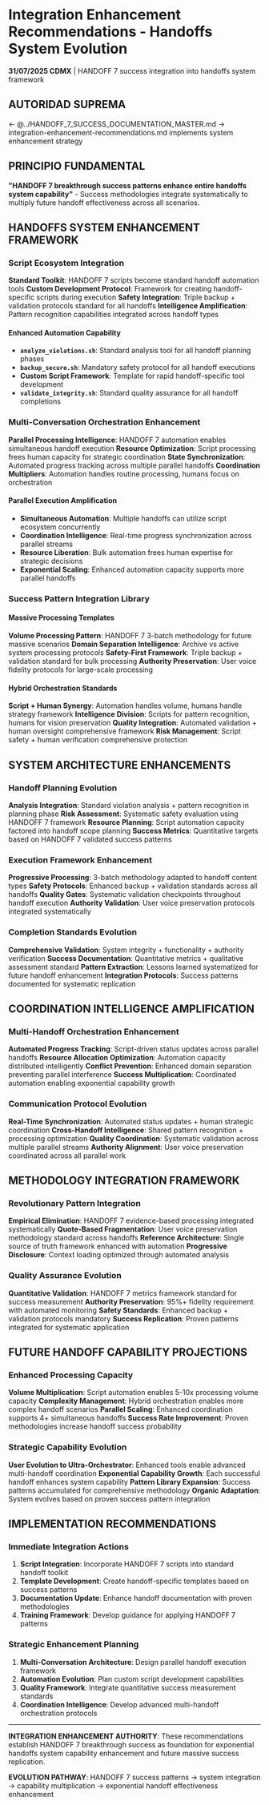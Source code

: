 # Integration Enhancement Recommendations - Handoffs System Evolution

**31/07/2025 CDMX** | HANDOFF 7 success integration into handoffs system framework

## AUTORIDAD SUPREMA
← @../HANDOFF_7_SUCCESS_DOCUMENTATION_MASTER.md → integration-enhancement-recommendations.md implements system enhancement strategy

## PRINCIPIO FUNDAMENTAL
**"HANDOFF 7 breakthrough success patterns enhance entire handoffs system capability"** - Success methodologies integrate systematically to multiply future handoff effectiveness across all scenarios.

## HANDOFFS SYSTEM ENHANCEMENT FRAMEWORK

### Script Ecosystem Integration
**Standard Toolkit**: HANDOFF 7 scripts become standard handoff automation tools
**Custom Development Protocol**: Framework for creating handoff-specific scripts during execution
**Safety Integration**: Triple backup + validation protocols standard for all handoffs
**Intelligence Amplification**: Pattern recognition capabilities integrated across handoff types

#### Enhanced Automation Capability
- **`analyze_violations.sh`**: Standard analysis tool for all handoff planning phases
- **`backup_secure.sh`**: Mandatory safety protocol for all handoff executions
- **Custom Script Framework**: Template for rapid handoff-specific tool development
- **`validate_integrity.sh`**: Standard quality assurance for all handoff completions

### Multi-Conversation Orchestration Enhancement
**Parallel Processing Intelligence**: HANDOFF 7 automation enables simultaneous handoff execution
**Resource Optimization**: Script processing frees human capacity for strategic coordination
**State Synchronization**: Automated progress tracking across multiple parallel handoffs
**Coordination Multipliers**: Automation handles routine processing, humans focus on orchestration

#### Parallel Execution Amplification
- **Simultaneous Automation**: Multiple handoffs can utilize script ecosystem concurrently
- **Coordination Intelligence**: Real-time progress synchronization across parallel streams
- **Resource Liberation**: Bulk automation frees human expertise for strategic decisions
- **Exponential Scaling**: Enhanced automation capacity supports more parallel handoffs

### Success Pattern Integration Library

#### Massive Processing Templates
**Volume Processing Pattern**: HANDOFF 7 3-batch methodology for future massive scenarios
**Domain Separation Intelligence**: Archive vs active system processing protocols
**Safety-First Framework**: Triple backup + validation standard for bulk processing
**Authority Preservation**: User voice fidelity protocols for large-scale processing

#### Hybrid Orchestration Standards
**Script + Human Synergy**: Automation handles volume, humans handle strategy framework
**Intelligence Division**: Scripts for pattern recognition, humans for vision preservation
**Quality Integration**: Automated validation + human oversight comprehensive framework
**Risk Management**: Script safety + human verification comprehensive protection

## SYSTEM ARCHITECTURE ENHANCEMENTS

### Handoff Planning Evolution
**Analysis Integration**: Standard violation analysis + pattern recognition in planning phase
**Risk Assessment**: Systematic safety evaluation using HANDOFF 7 framework
**Resource Planning**: Script automation capacity factored into handoff scope planning
**Success Metrics**: Quantitative targets based on HANDOFF 7 validated success patterns

### Execution Framework Enhancement
**Progressive Processing**: 3-batch methodology adapted to handoff content types
**Safety Protocols**: Enhanced backup + validation standards across all handoffs
**Quality Gates**: Systematic validation checkpoints throughout handoff execution
**Authority Validation**: User voice preservation protocols integrated systematically

### Completion Standards Evolution
**Comprehensive Validation**: System integrity + functionality + authority verification
**Success Documentation**: Quantitative metrics + qualitative assessment standard
**Pattern Extraction**: Lessons learned systematized for future handoff enhancement
**Integration Protocols**: Success patterns documented for systematic replication

## COORDINATION INTELLIGENCE AMPLIFICATION

### Multi-Handoff Orchestration Enhancement
**Automated Progress Tracking**: Script-driven status updates across parallel handoffs
**Resource Allocation Optimization**: Automation capacity distributed intelligently
**Conflict Prevention**: Enhanced domain separation preventing parallel interference
**Success Multiplication**: Coordinated automation enabling exponential capability growth

### Communication Protocol Evolution
**Real-Time Synchronization**: Automated status updates + human strategic coordination
**Cross-Handoff Intelligence**: Shared pattern recognition + processing optimization
**Quality Coordination**: Systematic validation across multiple parallel streams
**Authority Alignment**: User voice preservation coordinated across all parallel work

## METHODOLOGY INTEGRATION FRAMEWORK

### Revolutionary Pattern Integration
**Empirical Elimination**: HANDOFF 7 evidence-based processing integrated systematically
**Quote-Based Fragmentation**: User voice preservation methodology standard across handoffs
**Reference Architecture**: Single source of truth framework enhanced with automation
**Progressive Disclosure**: Context loading optimized through automated analysis

### Quality Assurance Evolution
**Quantitative Validation**: HANDOFF 7 metrics framework standard for success measurement
**Authority Preservation**: 95%+ fidelity requirement with automated monitoring
**Safety Standards**: Enhanced backup + validation protocols mandatory
**Success Replication**: Proven patterns integrated for systematic application

## FUTURE HANDOFF CAPABILITY PROJECTIONS

### Enhanced Processing Capacity
**Volume Multiplication**: Script automation enables 5-10x processing volume capacity
**Complexity Management**: Hybrid orchestration enables more complex handoff scenarios
**Parallel Scaling**: Enhanced coordination supports 4+ simultaneous handoffs
**Success Rate Improvement**: Proven methodologies increase handoff success probability

### Strategic Capability Evolution
**User Evolution to Ultra-Orchestrator**: Enhanced tools enable advanced multi-handoff coordination
**Exponential Capability Growth**: Each successful handoff enhances system capability
**Pattern Library Expansion**: Success patterns accumulated for comprehensive methodology
**Organic Adaptation**: System evolves based on proven success pattern integration

## IMPLEMENTATION RECOMMENDATIONS

### Immediate Integration Actions
1. **Script Integration**: Incorporate HANDOFF 7 scripts into standard handoff toolkit
2. **Template Development**: Create handoff-specific templates based on success patterns
3. **Documentation Update**: Enhance handoff documentation with proven methodologies
4. **Training Framework**: Develop guidance for applying HANDOFF 7 patterns

### Strategic Enhancement Planning
1. **Multi-Conversation Architecture**: Design parallel handoff execution framework
2. **Automation Evolution**: Plan custom script development capabilities
3. **Quality Framework**: Integrate quantitative success measurement standards
4. **Coordination Intelligence**: Develop advanced multi-handoff orchestration protocols

---

**INTEGRATION ENHANCEMENT AUTHORITY**: These recommendations establish HANDOFF 7 breakthrough success as foundation for exponential handoffs system capability enhancement and future massive success replication.

**EVOLUTION PATHWAY**: HANDOFF 7 success patterns → system integration → capability multiplication → exponential handoff effectiveness enhancement